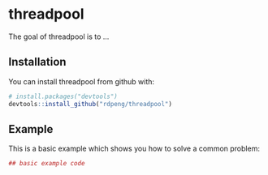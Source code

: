 
<!-- README.md is generated from README.Rmd. Please edit that file -->
threadpool
==========

The goal of threadpool is to ...

Installation
------------

You can install threadpool from github with:

``` r
# install.packages("devtools")
devtools::install_github("rdpeng/threadpool")
```

Example
-------

This is a basic example which shows you how to solve a common problem:

``` r
## basic example code
```
